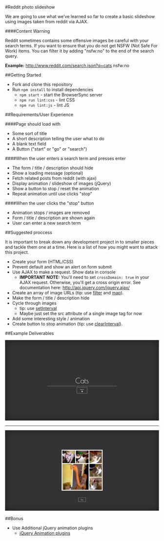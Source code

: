 #Reddit photo slideshow

We are going to use what we've learned so far to create a basic slideshow using images taken from reddit via AJAX.

####Content Warning

Reddit sometimes contains some offensive images be careful with your search terms. If you want to ensure that you do not get NSFW (Not Safe For Work) items. You can filter it by adding "nsfw:no" to the end of the search query.

**Example:** http://www.reddit.com/search.json?q=cats nsfw:no

##Getting Started

* Fork and clone this repository
* Run `npm install` to install dependencies
  * `npm start` - start the BrowserSync server
  * `npm run lint:css` - lint CSS
  * `npm run lint:js` - lint JS

##Requirements/User Experience

####Page should load with

* Some sort of title
* A short description telling the user what to do
* A blank text field
* A Button ("start" or "go" or "search")

####When the user enters a search term and presses enter

* The form / title / description should hide
* Show a loading message (optional)
* Fetch related posts from reddit (with ajax)
* Display animation / slideshow of images (jQuery)
* Show a button to stop / reset the animation
* Repeat animation until use clicks "stop"

####When the user clicks the "stop" button

* Animation stops / images are removed
* Form / title / description are shown again
* User can enter a new search term


##Suggested proccess

It is important to break down any development project in to smaller pieces and tackle them one at a time. Here is a list of how you might want to attack this project.

* Create your form (HTML/CSS)
* Prevent default and show an alert on form submit
* Use AJAX to make a request. Show data in console
  * **IMPORTANT NOTE:** You'll need to set `crossDomain: true` in your AJAX request. Otherwise, you'll get a cross origin error. See documentation here: http://api.jquery.com/jquery.ajax/
* Create an array of image URLs (tip: use [filter](https://developer.mozilla.org/en-US/docs/Web/JavaScript/Reference/Global_Objects/Array/filter) and [map](https://developer.mozilla.org/en-US/docs/Web/JavaScript/Reference/Global_Objects/Array/map)).
* Make the form / title / description hide
* Cycle through images
    * tip: use [setInterval](https://developer.mozilla.org/en-US/docs/Web/API/WindowTimers/setInterval)
    * Maybe just set the src attribute of a single image tag for now
* Add some interesting style / animation
* Create button to stop animation (tip: use [clearInterval](https://developer.mozilla.org/en-US/docs/Web/API/WindowTimers/clearInterval)).

##Example Deliverables

![Slide 1](./ajaxexample1.jpg)

---

![Slide 2](./ajaxexample2.jpg)


##Bonus

* Use Additional jQuery animation plugins
  * [jQuery Animation plugins](http://plugins.jquery.com/tag/animation/)
